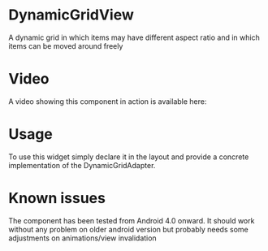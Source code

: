 DynamicGridView
===============

A dynamic grid in which items may have different aspect ratio and in which items can be moved around freely


Video
=====

A video showing this component in action is available here:


Usage
=====

To use this widget simply declare it in the layout and provide a concrete implementation of the DynamicGridAdapter.

Known issues
============

The component has been tested from Android 4.0 onward. It should work without any problem on older android version but probably needs some adjustments on animations/view invalidation
